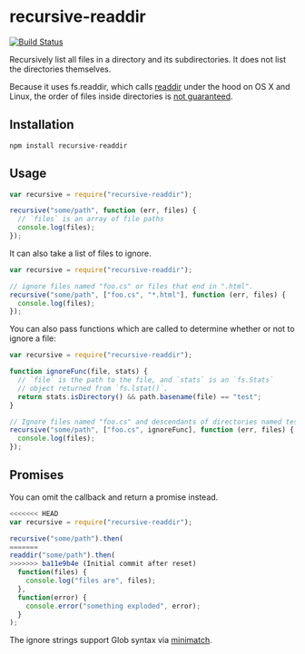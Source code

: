 # recursive-readdir

[![Build Status](https://travis-ci.org/jergason/recursive-readdir.svg?branch=master)](https://travis-ci.org/jergason/recursive-readdir)

Recursively list all files in a directory and its subdirectories. It does not list the directories themselves.

Because it uses fs.readdir, which calls [readdir](http://linux.die.net/man/3/readdir) under the hood
on OS X and Linux, the order of files inside directories is [not guaranteed](http://stackoverflow.com/questions/8977441/does-readdir-guarantee-an-order).

## Installation

    npm install recursive-readdir

## Usage

```javascript
var recursive = require("recursive-readdir");

recursive("some/path", function (err, files) {
  // `files` is an array of file paths
  console.log(files);
});
```

It can also take a list of files to ignore.

```javascript
var recursive = require("recursive-readdir");

// ignore files named "foo.cs" or files that end in ".html".
recursive("some/path", ["foo.cs", "*.html"], function (err, files) {
  console.log(files);
});
```

You can also pass functions which are called to determine whether or not to
ignore a file:

```javascript
var recursive = require("recursive-readdir");

function ignoreFunc(file, stats) {
  // `file` is the path to the file, and `stats` is an `fs.Stats`
  // object returned from `fs.lstat()`.
  return stats.isDirectory() && path.basename(file) == "test";
}

// Ignore files named "foo.cs" and descendants of directories named test
recursive("some/path", ["foo.cs", ignoreFunc], function (err, files) {
  console.log(files);
});
```

## Promises
You can omit the callback and return a promise instead.

```javascript
<<<<<<< HEAD
var recursive = require("recursive-readdir");

recursive("some/path").then(
=======
readdir("some/path").then(
>>>>>>> ba11e9b4e (Initial commit after reset)
  function(files) {
    console.log("files are", files);
  },
  function(error) {
    console.error("something exploded", error);
  }
);
```

The ignore strings support Glob syntax via
[minimatch](https://github.com/isaacs/minimatch).
